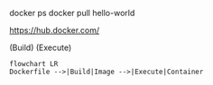 docker ps
docker pull hello-world

https://hub.docker.com/

(Build) (Execute)

```mermaid
flowchart LR
Dockerfile -->|Build|Image -->|Execute|Container
```
